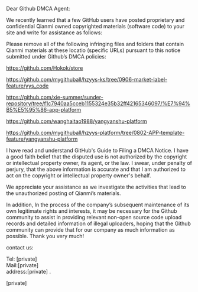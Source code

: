 Dear Github DMCA Agent:

We recently learned that a few GitHub users have posted proprietary and confidential Qianmi owned copyrighted materials (software code) to your site and write for assistance as follows:

Please remove all of the following infringing files and folders that contain Qianmi materials at these locatio (specific URLs) pursuant to this notice submitted under Github’s DMCA policies:

https://github.com/Hokok/store

https://github.com/mygithuball/hzyys-ks/tree/0906-market-label-feature/yys_code

https://github.com/xie-summer/sunder-repository/tree/f1c7940aa5cceb1155324e35b32ff42165346097/%E7%94%B5%E5%95%86-app-platform

https://github.com/wanghaitao1988/yangyanshu-platform

https://github.com/mygithuball/hzyys-platform/tree/0802-APP-template-feature/yangyanshu-platform

I have read and understand GitHub's Guide to Filing a DMCA Notice. I have a good faith belief that the disputed use is not authorized by the copyright or intellectual property owner, its agent, or the law. I swear, under penalty of perjury, that the above information is accurate and that I am authorized to act on the copyright or intellectual property owner's behalf.

We appreciate your assistance as we investigate the activities that lead to the unauthorized posting of Qianmi’s materials.

In addition, In the process of the company’s subsequent maintenance of its own legitimate rights and interests, it may be necessary for the Github community to assist in providing relevant non-open source code upload records and detailed information of illegal uploaders, hoping that the Github community can provide that for our company as much information as possible. Thank you very much!

contact us:

Tel: [private]  
Mail:[private]  
address:[private] .

[private]
